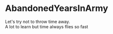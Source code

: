 # AbandonedYearsInArmy
Let's try not to throw time away. <br>
A lot to learn but time always flies so fast
